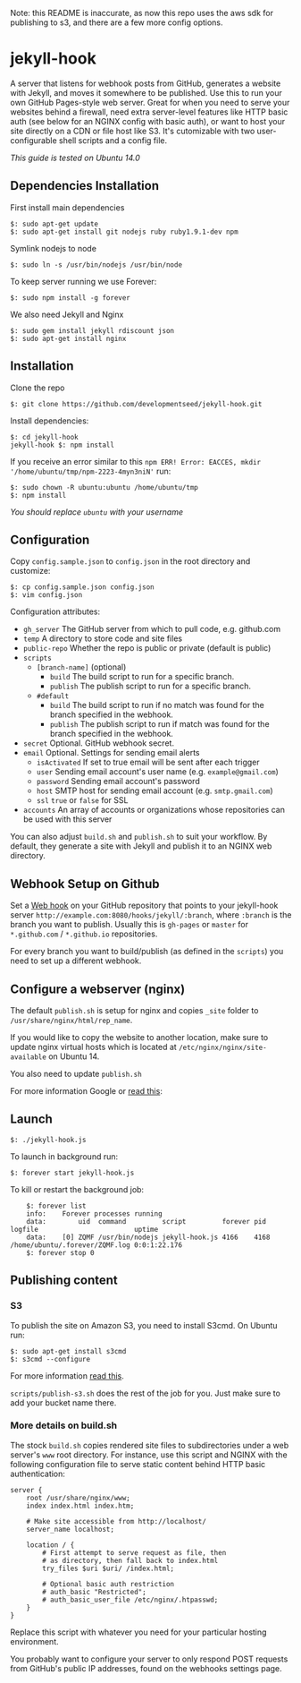 Note: this README is inaccurate, as now this repo uses the aws sdk for publishing to s3,
and there are a few more config options.

# jekyll-hook

A server that listens for webhook posts from GitHub, generates a website with
Jekyll, and moves it somewhere to be published. Use this to run your own GitHub
Pages-style web server. Great for when you need to serve your websites behind a
firewall, need extra server-level features like HTTP basic auth (see below for an
NGINX config with basic auth), or want to host your site directly on a CDN or
file host like S3. It's cutomizable with two user-configurable shell scripts
and a config file.

*This guide is tested on Ubuntu 14.0*

## Dependencies Installation

First install main dependencies

    $: sudo apt-get update
    $: sudo apt-get install git nodejs ruby ruby1.9.1-dev npm

Symlink nodejs to node

    $: sudo ln -s /usr/bin/nodejs /usr/bin/node

To keep server running we use Forever:

    $: sudo npm install -g forever

We also need Jekyll and Nginx

    $: sudo gem install jekyll rdiscount json
    $: sudo apt-get install nginx

## Installation

Clone the repo

    $: git clone https://github.com/developmentseed/jekyll-hook.git

Install dependencies:

    $: cd jekyll-hook
    jekyll-hook $: npm install

If you receive an error similar to this `npm ERR! Error: EACCES, mkdir
'/home/ubuntu/tmp/npm-2223-4myn3niN'` run:

    $: sudo chown -R ubuntu:ubuntu /home/ubuntu/tmp
    $: npm install

*You should replace `ubuntu` with your username*

## Configuration

Copy `config.sample.json` to `config.json` in the root directory and customize:

    $: cp config.sample.json config.json
    $: vim config.json

Configuration attributes:

- `gh_server` The GitHub server from which to pull code, e.g. github.com
- `temp` A directory to store code and site files
- `public-repo` Whether the repo is public or private (default is public)
- `scripts`
    - `[branch-name]` (optional)
        - `build` The build script to run for a specific branch.
        - `publish` The publish script to run for a specific branch.
    - `#default`
        - `build` The build script to run if no match was found for the branch specified in the webhook.
        - `publish` The publish script to run if match was found for the branch specified in the webhook.
- `secret` Optional. GitHub webhook secret.
- `email` Optional. Settings for sending email alerts
    - `isActivated` If set to true email will be sent after each trigger
    - `user` Sending email account's user name (e.g. `example@gmail.com`)
    - `password` Sending email account's password
    - `host` SMTP host for sending email account (e.g. `smtp.gmail.com`)
    - `ssl` `true` or `false` for SSL
- `accounts` An array of accounts or organizations whose repositories can be used
with this server

You can also adjust `build.sh` and `publish.sh` to suit your workflow. By default,
they generate a site with Jekyll and publish it to an NGINX web directory.

## Webhook Setup on Github

Set a [Web hook](https://developer.github.com/webhooks/) on your GitHub repository
that points to your jekyll-hook server `http://example.com:8080/hooks/jekyll/:branch`, where `:branch` is the branch you want to publish. Usually this is `gh-pages` or `master` for `*.github.com` / `*.github.io` repositories.

For every branch you want to build/publish (as defined in the `scripts`) you need to set up a different webhook.

## Configure a webserver (nginx)

The default `publish.sh` is setup for nginx and copies `_site` folder to `/usr/share/nginx/html/rep_name`.

If you would like to copy the website to another location, make sure to update
nginx virtual hosts which is located at `/etc/nginx/nginx/site-available` on Ubuntu 14.

You also need to update `publish.sh`

For more information Google or [read this](https://www.digitalocean.com/community/tutorials/how-to-configure-the-nginx-web-server-on-a-virtual-private-server):

## Launch

    $: ./jekyll-hook.js

To launch in background run:

    $: forever start jekyll-hook.js

To kill or restart the background job:

```
    $: forever list
    info:    Forever processes running
    data:        uid  command         script         forever pid  logfile                        uptime
    data:    [0] ZQMF /usr/bin/nodejs jekyll-hook.js 4166    4168 /home/ubuntu/.forever/ZQMF.log 0:0:1:22.176
    $: forever stop 0
```

## Publishing content

### S3

To publish the site on Amazon S3, you need to install S3cmd. On Ubuntu run:

    $: sudo apt-get install s3cmd
    $: s3cmd --configure

For more information [read this](http://xmodulo.com/2013/06/how-to-access-amazon-s3-cloud-storage-from-command-line-in-linux.html).

`scripts/publish-s3.sh` does the rest of the job for you. Just make sure to add your bucket name there.

### More details on build.sh

The stock `build.sh` copies rendered site files to subdirectories under a web server's `www` root directory. For instance, use this script and NGINX with the following configuration file to serve static content behind HTTP basic authentication:

```
server {
    root /usr/share/nginx/www;
    index index.html index.htm;

    # Make site accessible from http://localhost/
    server_name localhost;

    location / {
        # First attempt to serve request as file, then
        # as directory, then fall back to index.html
        try_files $uri $uri/ /index.html;

        # Optional basic auth restriction
        # auth_basic "Restricted";
        # auth_basic_user_file /etc/nginx/.htpasswd;
    }
}
```

Replace this script with whatever you need for your particular hosting environment.

You probably want to configure your server to only respond POST requests from GitHub's
public IP addresses, found on the webhooks settings page.
